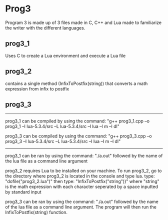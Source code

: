# Prog3

Program 3 is made up of 3 files made in C, C++ and Lua made to familiarize the writer with the different languages.

## prog3_1

Uses C to create a Lua environment and execute a Lua file

## prog3_2

contains a single method (InfixToPostfix(string)) that converts a math expression from infix to postfix

## prog3_3

---

prog3_1 can be compiled by using the command: "g++ prog3_1.cpp –o prog3_1 –I lua-5.3.4/src –L lua-5.3.4/src –l lua –l m –l dl"

prog3_3 can be compiled by using the command: "g++ prog3_3.cpp –o prog3_3 –I lua-5.3.4/src –L lua-5.3.4/src –l lua –l m –l dl"

---

prog3_1 can be ran by using the command: "./a.out" followed by the name of the lua file as a command line argument

prog3_2 requires Lua to be installed on your machine. To run prog3_2, go to the directory where prog3_2 is located in the console and type lua.
type: "dofile("prog3_2.lua")" then type: "InfixToPostfix("string"))" where "string" is the math expression with each character seperated by a space
inputted by standard input

prog3_3 can be ran by using the command: "./a.out" followed by the name of the lua file as a command line argument.
The program will then run the InfixToPostfix(string) function.